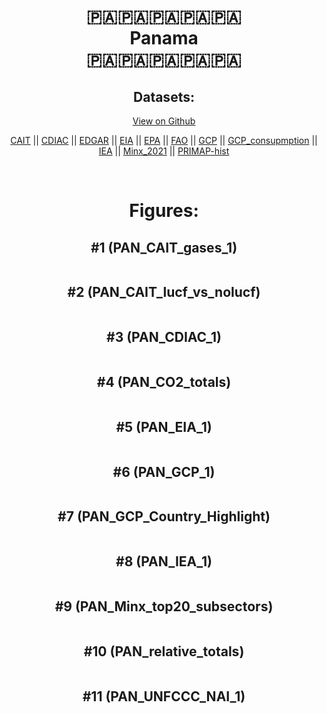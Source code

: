 
<center>
<h1 align="center">
🇵🇦🇵🇦🇵🇦🇵🇦🇵🇦
<br>
Panama
<br>
🇵🇦🇵🇦🇵🇦🇵🇦🇵🇦
</h1>
<h2>Datasets:</h2>
<p><a href="https://github.com/dquintani/GreenhouseData/tree/master/country_data/PAN_Panama/data">View on Github</a>
<br></p><p><a href="data/PAN_CAIT.csv">CAIT</a> || <a href="data/PAN_CDIAC.csv">CDIAC</a> || <a href="data/PAN_EDGAR.csv">EDGAR</a> || <a href="data/PAN_EIA.csv">EIA</a> || <a href="data/PAN_EPA.csv">EPA</a> || <a href="data/PAN_FAO.csv">FAO</a> || <a href="data/PAN_GCP.csv">GCP</a> || <a href="data/PAN_GCP_consupmption.csv">GCP_consupmption</a> || <a href="data/PAN_IEA.csv">IEA</a> || <a href="data/PAN_Minx_2021.csv">Minx_2021</a> || <a href="data/PAN_PRIMAP-hist.csv">PRIMAP-hist</a></p><p><br></p>
<h1>Figures:</h1><h2>#1 (PAN_CAIT_gases_1)</h2>
<p><img alt="" src="figures/PAN_CAIT_gases_1.png" /></p><h2>#2 (PAN_CAIT_lucf_vs_nolucf)</h2>
<p><img alt="" src="figures/PAN_CAIT_lucf_vs_nolucf.png" /></p><h2>#3 (PAN_CDIAC_1)</h2>
<p><img alt="" src="figures/PAN_CDIAC_1.png" /></p><h2>#4 (PAN_CO2_totals)</h2>
<p><img alt="" src="figures/PAN_CO2_totals.png" /></p><h2>#5 (PAN_EIA_1)</h2>
<p><img alt="" src="figures/PAN_EIA_1.png" /></p><h2>#6 (PAN_GCP_1)</h2>
<p><img alt="" src="figures/PAN_GCP_1.png" /></p><h2>#7 (PAN_GCP_Country_Highlight)</h2>
<p><img alt="" src="figures/PAN_GCP_Country_Highlight.png" /></p><h2>#8 (PAN_IEA_1)</h2>
<p><img alt="" src="figures/PAN_IEA_1.png" /></p><h2>#9 (PAN_Minx_top20_subsectors)</h2>
<p><img alt="" src="figures/PAN_Minx_top20_subsectors.png" /></p><h2>#10 (PAN_relative_totals)</h2>
<p><img alt="" src="figures/PAN_relative_totals.png" /></p><h2>#11 (PAN_UNFCCC_NAI_1)</h2>
<p><img alt="" src="figures/PAN_UNFCCC_NAI_1.png" /></p>